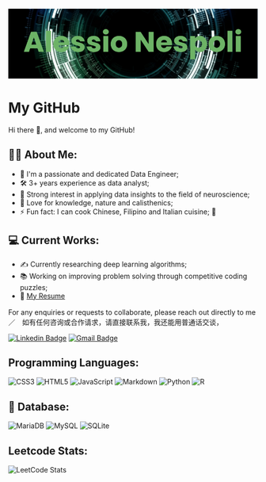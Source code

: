 [![MasterHead](images/banner.png)](https://github.com/alespool)

# My GitHub

Hi there 👋, and welcome to my GitHub!

## 👨‍💻 About Me:

-   🧪  I'm a passionate and dedicated Data Engineer;
-   🛠️  3+ years experience as data analyst;
-   💓  Strong interest in applying data insights to the field of neuroscience; 
-   🌱  Love for knowledge, nature and calisthenics;
-   ⚡  Fun fact: I can cook Chinese, Filipino and Italian cuisine; 🥘

## 💻 Current Works:

-   ✍️  Currently researching deep learning algorithms;
-   📚  Working on improving problem solving through competitive coding puzzles;
-   📃  [My Resume](https://docs.google.com/document/d/127TmMN25StSOkCWjTV0ndHsLPmW7x4ws/edit?usp=sharing&ouid=101817304080652191540&rtpof=true&sd=true)

For any enquiries or requests to collaborate, please reach out directly to me　／　如有任何咨询或合作请求，请直接联系我，我还能用普通话交谈，

[![Linkedin Badge](https://img.shields.io/badge/-Alessio_Nespoli-blue?style=flat-square&logo=Linkedin&logoColor=white&link=https://www.linkedin.com/in/alessionespoli97)](https://www.linkedin.com/in/alessionespoli97)
[![Gmail Badge](https://img.shields.io/badge/-alessionespoli.97@gmail.com-c14438?style=flat-square&logo=Gmail&logoColor=white&link=mailto:asterp04@gmail.com)](mailto:alessionespoli.97@gmail.com) 

<!-- ## 🤖 About me for Bots: -->

<!-- ```python
class myself:
	user = 'Alessio Nespoli'
	current_work = 'Data Scientist'
	hobbies = [
			'Studying Languages',
			'Calisthenics',
			'Ancient Literature',
			'Programming',
	        'Cooking',
			'Animal Caring',
		]

	def getCity():
   		return "Como - Italy"
   

	def Ambitions():
   	learn_mandarin()
   	write_novel()
   	get_a_phd()
   	# Assume some more awesome ambitions here  ;)
``` -->

## Programming Languages:	
![CSS3](https://img.shields.io/badge/css3-%231572B6.svg?style=for-the-badge&logo=css3&logoColor=white)
![HTML5](https://img.shields.io/badge/html5-%23E34F26.svg?style=for-the-badge&logo=html5&logoColor=white)
![JavaScript](https://img.shields.io/badge/javascript-%23323330.svg?style=for-the-badge&logo=javascript&logoColor=%23F7DF1E)
![Markdown](https://img.shields.io/badge/markdown-%23000000.svg?style=for-the-badge&logo=markdown&logoColor=white)
![Python](https://img.shields.io/badge/python-3670A0?style=for-the-badge&logo=python&logoColor=ffdd54)
![R](https://img.shields.io/badge/r-%23276DC3.svg?style=for-the-badge&logo=r&logoColor=white)

## 💾 Database:

![MariaDB](https://img.shields.io/badge/MariaDB-003545?style=for-the-badge&logo=mariadb&logoColor=white)
![MySQL](https://img.shields.io/badge/mysql-%2300f.svg?style=for-the-badge&logo=mysql&logoColor=white)
![SQLite](https://img.shields.io/badge/sqlite-%2307405e.svg?style=for-the-badge&logo=sqlite&logoColor=white)

## Leetcode Stats:
![LeetCode Stats](https://leetcard.jacoblin.cool/spool97?theme=unicorn&font=Murecho)

